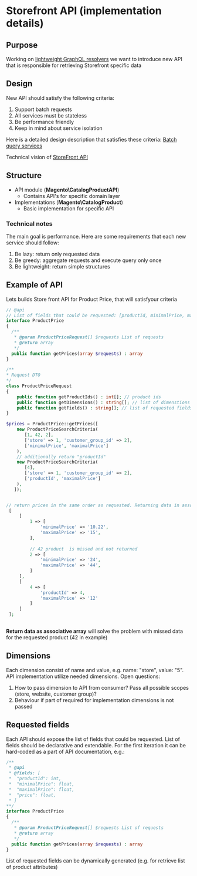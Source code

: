 
# Storefront API (implementation details)

## Purpose
Working on [lightweight GraphQL resolvers](https://github.com/magento-performance/architecture/blob/graphql/design-documents/graph-ql/lightweight-resolver.md) we want to introduce new API
that is responsible for retrieving Storefront specific data

## Design 
New API should satisfy the following criteria:
1. Support batch requests
1. All services must be stateless
1. Be performance friendly
1. Keep in mind about service isolation

Here is a detailed design description that satisfies these criteria: [Batch query services](https://github.com/magento/architecture/pull/163/files?short_path=6bf9437#diff-6bf9437e365a3d978a3743fe86d815f5)

Technical vision of [StoreFront API](https://github.com/magento/architecture/blob/1c3bad3908bb90f45d020fd182881520057678a1/design-documents/storefront/storefront-api.md)

## Structure

* API module (**Magento\CatalogProductAPI**)
  * Contains API's for specific domain layer
* Implementations (**Magento\CatalogProduct**)
  * Basic implementation for specific API

### Technical notes

The main goal is performance. Here are some requirements that each new service should follow:
1. Be lazy: return only requested data
1. Be greedy: aggregate requests and execute query only once
1. Be lightweight:  return simple structures

## Example of API

Lets builds Store front API for Product Price, that will satisfyour criteria

```php
// @api
// List of fields that could be requested: [productId, minimalPrice, maximalPrice, price]
interface ProductPrice
{
  /**
   * @param ProductPriceRequest[] $requests List of requests
   * @return array
   */
  public function getPrices(array $requests) : array
}

/**
* Request DTO
*/
class ProductPriceRequest
{
    public function getProductIds() : int[]; // product ids
    public function getDimensions() : string[]; // list of dimenstions if format: ["name" => "value"]
    public function getFields() : string[]; // list of requested fields. Must be declared with API
}

$prices = ProductPrice::getPrices([
    new ProductPriceSearchCriteria(
       [1, 42, 2],
       ['store' => 1, 'customer_group_id' => 2],
       ['minimalPrice', 'maximalPrice']
    ),
    // additionally return "productId"
    new ProductPriceSearchCriteria(
       [4],
       ['store' => 1, 'customer_group_id' => 2],
       ['productId', 'maximalPrice']
    ),
   ]);


// return prices in the same order as requested. Returning data in associative array
 [
     [
         1 => [
             'minimalPrice' => '10.22',
             'maximalPrice' => '15',
         ],
         
         // 42 product  is missed and not returned
         2 => [
             'minimalPrice' => '24',
             'maximalPrice' => '44',
         ]
     ],
     [
         4 => [
             'productId' => 4,
             'maximalPrice' => '12'
         ]
     ]
 ];
 
```

**Return data as associative array** will solve the problem with missed data for the requested product (42 in example)

## Dimensions
Each dimension consist of name and value, e.g. name: "store", value: "5".
API implementation utilize needed dimensions. 
Open questions:
1. How to pass dimension to API from consumer? Pass all possible scopes (store, website, customer group)?
1. Behaviour if part of required for implementation dimensions is not passed

## Requested fields

Each API should expose the list of fields that could be requested. List of fields should be declarative and extendable. 
For the first iteration it can be hard-coded as a part of API documentation, e.g.:

```php
/** 
 * @api
 * @fields: [
 *  "productId": int,
 *  "minimalPrice": float,
 *  "maximalPrice": float,
 *  "price": float, 
 * ]
**/ 
interface ProductPrice
{
  /**
   * @param ProductPriceRequest[] $requests List of requests
   * @return array
   */
  public function getPrices(array $requests) : array
}
```

List of requested fields can be dynamically generated (e.g. for retrieve list of product attributes)




